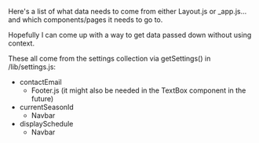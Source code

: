 Here's a list of what data needs to come from either Layout.js or \_app.js... and which components/pages it needs to go to.

Hopefully I can come up with a way to get data passed down without using context.

These all come from the settings collection via getSettings() in /lib/settings.js:

-   contactEmail
    -   Footer.js (it might also be needed in the TextBox component in the future)
-   currentSeasonId
    -   Navbar
-   displaySchedule
    -   Navbar

